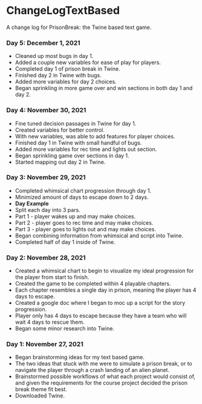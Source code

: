 # ChangeLogTextBased
A change log for PrisonBreak: the Twine based text game.

### Day 5: December 1, 2021
* Cleaned up most bugs in day 1.
* Added a couple new variables for ease of play for players.
* Completed day 1 of prison break in Twine.
* Finished day 2 in Twine with bugs.
* Added more variables for day 2 choices.
* Began sprinkling in more game over and win sections in both day 1 and day 2.

### Day 4: November 30, 2021
* Fine tuned decision passages in Twine for day 1.
* Created variables for better control.
* With new variables, was able to add features for player choices.
* Finished day 1 in Twine with small handful of bugs.
* Added more variables for rec time and lights out section.
* Began sprinkling game over sections in day 1.
* Started mapping out day 2 in Twine.

### Day 3: November 29, 2021
* Completed whimsical chart progression through day 1.
* Minimized amount of days to escape down to 2 days.
* **Day Example**
* Split each day into 3 pars.
* Part 1 - player wakes up and may make choices.
* Part 2 - player goes to rec time and may make choices.
* Part 3 - player goes to lights out and may make choices.
* Began combining information from whimsical and script into Twine.
* Completed half of day 1 inside of Twine.

### Day 2: November 28, 2021
* Created a whimsical chart to begin to visualize my ideal progression for the player from start to finish.
* Created the game to be completed within 4 playable chapters.
* Each chapter resembles a single day in prison, meaning the player has 4 days to escape.
* Created a google doc where I began to moc up a script for the story progression.
* Player only has 4 days to escape because they have a team who will wait 4 days to rescue them.
* Began some minor research into Twine.

### Day 1: November 27, 2021
* Began brainstorming ideas for my text based game.
* The two ideas that stuck with me were to simulate a prison break, or to navigate the player through a crash landing of an alien planet.
* Brainstormed possible workflows of what each project would consist of, and given the requirements for the course project decided the prison break theme fit best.
* Downloaded Twine.
